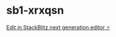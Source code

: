 # sb1-xrxqsn

[Edit in StackBlitz next generation editor ⚡️](https://stackblitz.com/~/github.com/Mr-Coder9/sb1-xrxqsn)